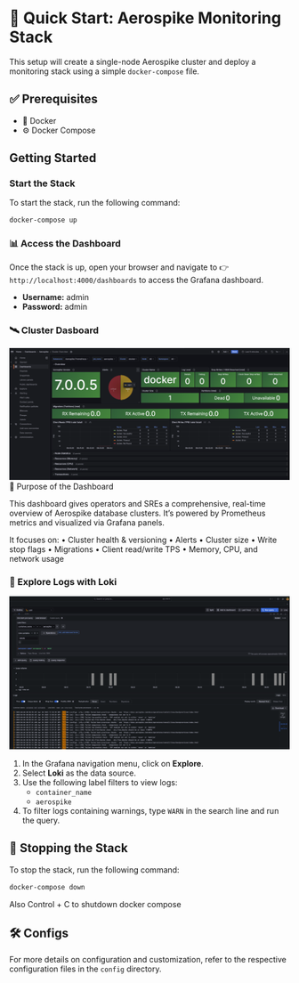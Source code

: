 # 🚀 Quick Start: Aerospike Monitoring Stack

This setup will create a single-node Aerospike cluster and deploy a monitoring stack using a simple `docker-compose` file.

## ✅ Prerequisites

- 🐳 Docker
- ⚙️ Docker Compose

## Getting Started

### Start the Stack

To start the stack, run the following command:

```sh
docker-compose up
```

### 📊 Access the Dashboard

Once the stack is up, open your browser and navigate to 👉  `http://localhost:4000/dashboards` to access the Grafana dashboard.

- **Username:** admin
- **Password:** admin




### 🛰️ Cluster Dasboard
![Cluster Image](images/cluster.png)
🧠 Purpose of the Dashboard

This dashboard gives operators and SREs a comprehensive, real-time overview of Aerospike database clusters. It’s powered by Prometheus metrics and visualized via Grafana panels.

It focuses on:
•	Cluster health & versioning
•	Alerts
•	Cluster size
•	Write stop flags
•	Migrations
•	Client read/write TPS
•	Memory, CPU, and network usage




### 📜 Explore Logs with Loki

![Loki Image](images/loki.png)


1. In the Grafana navigation menu, click on **Explore**.
2. Select **Loki** as the data source.
3. Use the following label filters to view logs:
    - `container_name`
    - `aerospike`
4. To filter logs containing warnings, type `WARN` in the search line and run the query.


## 🛑 Stopping the Stack

To stop the stack, run the following command:

```sh
docker-compose down 
```
Also Control + C to shutdown docker compose

## 🛠️ Configs 

For more details on configuration and customization, refer to the respective configuration files in the `config` directory.
